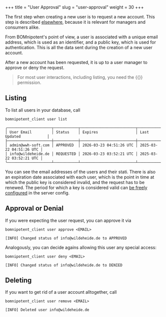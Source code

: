 +++
title = "User Approval"
slug = "user-approval"
weight = 30
+++

The first step when creating a new user is to request a new account. This step is described [elsewhere](/client/basics/account-creation/), because it is relevant for managers and consumers alike.

From BOMnipotent's point of view, a user is associated with a unique email address, which is used as an identifier, and a public key, which is used for authentication. This is all the data sent during the creation of a new user account.

After a new account has been requested, it is up to a user manager to approve or deny the request.

> For most user interactions, including listing, you need the {{<user-management-en>}} permission.

## Listing

To list all users in your database, call
```
bomnipotent_client user list
```

``` {wrap="false" title="output"}
╭────────────────────┬───────────┬─────────────────────────┬─────────────────────────╮
│ User Email         │ Status    │ Expires                 │ Last Updated            │
├────────────────────┼───────────┼─────────────────────────┼─────────────────────────┤
│ admin@wwh-soft.com │ APPROVED  │ 2026-03-23 04:51:26 UTC │ 2025-03-22 04:51:26 UTC │
│ info@wildeheide.de │ REQUESTED │ 2026-03-23 03:52:21 UTC │ 2025-03-22 03:52:21 UTC │
╰────────────────────┴───────────┴─────────────────────────┴─────────────────────────╯
```

You can see the email addresses of the users and their stati. There is also an expiration date associated with each user, which is the point in time at which the public key is considered invalid, and the request has to be renewed. The period for which a key is considered valid can [be freely configured](/server/configuration/optional/user-expiration-period/) in the server config.

## Approval or Denial

If you were expecting the user request, you can approve it via
```
bomnipotent_client user approve <EMAIL>
```

``` {wrap="false" title="output"}
[INFO] Changed status of info@wildeheide.de to APPROVED
```

Analogously, you can decide agains allowing this user any special access:
```
bomnipotent_client user deny <EMAIL>
```

``` {wrap="false" title="output"}
[INFO] Changed status of info@wildeheide.de to DENIED
```

## Deleting

If you want to get rid of a user account alltogether, call
```
bomnipotent_client user remove <EMAIL>
```

``` {wrap="false" title="output"}
[INFO] Deleted user info@wildeheide.de
```
